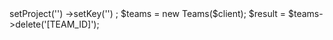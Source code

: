 <?php

use Appwrite\Client;
use Appwrite\Services\Teams;

$client = new Client();

$client
    ->setProject('')
    ->setKey('')
;

$teams = new Teams($client);

$result = $teams->delete('[TEAM_ID]');